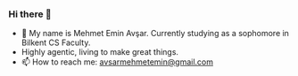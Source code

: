 ### Hi there 👋

- 🔭 My name is Mehmet Emin Avşar.
Currently studying as a sophomore in Bilkent CS Faculty.
- Highly agentic, living to make great things.
- 📫 How to reach me: avsarmehmetemin@gmail.com
